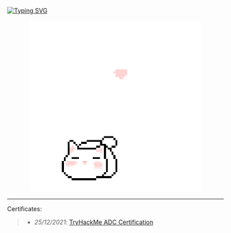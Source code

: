 [![Typing SVG](https://readme-typing-svg.herokuapp.com?color=%23FFFFFF&size=50&center=true&width=1000&height=150&lines=Hi%2C+I'm+HuuAnnnn)](https://git.io/typing-svg)

<p align="center">
 <img src="cat_intro.gif" />
</p>

___

Certificates:
>- *25/12/2021*: [TryHackMe ADC Certification](https://tryhackme-certificates.s3-eu-west-1.amazonaws.com/THM-HKVVJOIWJA.png)


<!--START_SECTION:waka-->
<!--END_SECTION:waka-->
